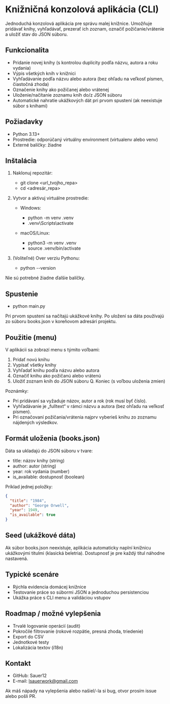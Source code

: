 # Knižničná konzolová aplikácia (CLI)
Jednoduchá konzolová aplikácia pre správu malej knižnice. Umožňuje pridávať knihy, vyhľadávať, prezerať ich zoznam, označiť požičanie/vrátenie a uložiť stav do JSON súboru.
## Funkcionalita
- Pridanie novej knihy (s kontrolou duplicity podľa názvu, autora a roku vydania)
- Výpis všetkých kníh v knižnici
- Vyhľadávanie podľa názvu alebo autora (bez ohľadu na veľkosť písmen, čiastočná zhoda)
- Označenie knihy ako požičanej alebo vrátenej
- Uloženie/načítanie zoznamu kníh do/z JSON súboru
- Automatické nahratie ukážkových dát pri prvom spustení (ak neexistuje súbor s knihami)

## Požiadavky
- Python 3.13+
- Prostredie: odporúčaný virtuálny environment (virtualenv alebo venv)
- Externé balíčky: žiadne

## Inštalácia
1. Naklonuj repozitár:
    - git clone <url_tvojho_repa>
    - cd <adresár_repa>

2. Vytvor a aktivuj virtuálne prostredie:
    - Windows:
        - python -m venv .venv
        - .venv\Scripts\activate

    - macOS/Linux:
        - python3 -m venv .venv
        - source .venv/bin/activate

3. (Voliteľné) Over verziu Pythonu:
    - python --version

Nie sú potrebné žiadne ďalšie balíčky.
## Spustenie
- python main.py

Pri prvom spustení sa načítajú ukážkové knihy. Po uložení sa dáta používajú zo súboru books.json v koreňovom adresári projektu.
## Použitie (menu)
V aplikácii sa zobrazí menu s týmito voľbami:
1. Pridať novú knihu
2. Vypísať všetky knihy
3. Vyhľadať knihu podľa názvu alebo autora
4. Označiť knihu ako požičanú alebo vrátenú
5. Uložiť zoznam kníh do JSON súboru Q. Koniec (s voľbou uloženia zmien)

Poznámky:
- Pri pridávaní sa vyžaduje názov, autor a rok (rok musí byť číslo).
- Vyhľadávanie je „fulltext“ v rámci názvu a autora (bez ohľadu na veľkosť písmen).
- Pri označovaní požičania/vrátenia najprv vyberieš knihu zo zoznamu nájdených výsledkov.

## Formát uloženia (books.json)
Dáta sa ukladajú do JSON súboru v tvare:
- title: názov knihy (string)
- author: autor (string)
- year: rok vydania (number)
- is_available: dostupnosť (boolean)

Príklad jednej položky:
``` json
{
  "title": "1984",
  "author": "George Orwell",
  "year": 1949,
  "is_available": true
}
```
## Seed (ukážkové dáta)
Ak súbor books.json neexistuje, aplikácia automaticky naplní knižnicu ukážkovými titulmi (klasická beletria). Dostupnosť je pre každý titul náhodne nastavená.
## Typické scenáre
- Rýchla evidencia domácej knižnice
- Testovanie práce so súbormi JSON a jednoduchou persistenciou
- Ukážka práce s CLI menu a validáciou vstupov

## Roadmap / možné vylepšenia
- Trvalé logovanie operácií (audit)
- Pokročilé filtrovanie (rokové rozpätie, presná zhoda, triedenie)
- Export do CSV
- Jednotkové testy
- Lokalizácia textov (i18n)


## Kontakt
- GitHub: Sauer12
- E-mail: lsauerwork@gmail.com

Ak máš nápady na vylepšenia alebo našiel/-la si bug, otvor prosím issue alebo pošli PR.
